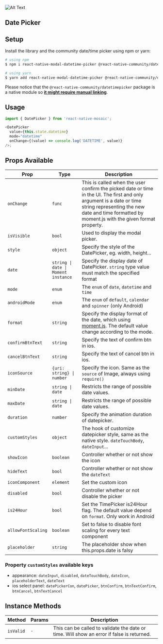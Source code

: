 ![Alt Text](https://drive.google.com/uc?export=view&id=10Sk06IN-Tz_CNqhOnB4q6TwFHREjae9w)

## Date Picker

## Setup

Install the library and the community date/time picker using npm or yarn:

```bash
# using npm
$ npm i react-native-modal-datetime-picker @react-native-community/datetimepicker

# using yarn
$ yarn add react-native-modal-datetime-picker @react-native-community/datetimepicker
```

Please notice that the `@react-native-community/datetimepicker` package is a native module so [**it might require manual linking**](https://github.com/react-native-community/react-native-datetimepicker#getting-started).

## Usage

```js
import { DatePicker } from 'react-native-mosaic';

<DatePicker
  value={this.state.datetime}
  mode="datetime"
  onChange={(value) => console.log('DATETIME', value)}
/>;
```

## Props Available

| Prop               | Type                                                   | Description                                                                                                                                                                                                            |
| ------------------ | ------------------------------------------------------ | ---------------------------------------------------------------------------------------------------------------------------------------------------------------------------------------------------------------------- |
| `onChange`         | `func`                                                 | This is called when the user confirm the picked date or time in the UI. The first and only argument is a date or time string representing the new date and time formatted by moment.js with the given format property. |
| `isVisible`        | `bool`                                                 | Used to display the modal picker.                                                                                                                                                                                      |
| `style`            | `object`                                               | Specify the style of the DatePicker, eg. width, height...                                                                                                                                                              |
| `date`             | <code>string &#124; date &#124; Moment instance</code> | Specify the display date of DatePicker. `string` type value must match the specified format                                                                                                                            |
| `mode`             | `enum`                                                 | The `enum` of `date`, `datetime` and `time`                                                                                                                                                                            |
| `androidMode`      | `enum`                                                 | The `enum` of `default`, `calendar` and `spinner` (only Android)                                                                                                                                                       |
| `format`           | `string`                                               | Specify the display format of the date, which using [moment.js](http://momentjs.com/). The default value change according to the mode.                                                                                 |
| `confirmBtnText`   | `string`                                               | Specify the text of confirm btn in ios.                                                                                                                                                                                |
| `cancelBtnText`    | `string`                                               | Specify the text of cancel btn in ios.                                                                                                                                                                                 |
| `iconSource`       | <code>{uri: string} &#124; number</code>               | Specify the icon. Same as the `source` of Image, always using `require()`                                                                                                                                              |
| `minDate`          | <code>string &#124; date</code>                        | Restricts the range of possible date values.                                                                                                                                                                           |
| `maxDate`          | <code>string &#124; date</code>                        | Restricts the range of possible date values.                                                                                                                                                                           |
| `duration`         | `number`                                               | Specify the animation duration of datepicker.                                                                                                                                                                          |
| `customStyles`     | `object`                                               | The hook of customize datepicker style, same as the native style. `dateTouchBody`, `dateInput`...                                                                                                                      |
| `showIcon`         | `boolean`                                              | Controller whether or not show the icon                                                                                                                                                                                |
| `hideText`         | `bool`                                                 | Controller whether or not show the `dateText`                                                                                                                                                                          |
| `iconComponent`    | `element`                                              | Set the custom icon                                                                                                                                                                                                    |
| `disabled`         | `bool`                                                 | Controller whether or not disable the picker                                                                                                                                                                           |
| `is24Hour`         | `bool`                                                 | Set the TimePicker is24Hour flag. The default value depend on `format`. Only work in Android                                                                                                                           |
| `allowFontScaling` | `boolean`                                              | Set to false to disable font scaling for every text component                                                                                                                                                          |
| `placeholder`      | `string`                                               | The placeholder show when this.props.date is falsy                                                                                                                                                                     |

### Property `customStyles` available keys

- appearance: `dateInput`, `disabled`, `dateTouchBody`, `dateIcon`, `placeholderText`, `dateText`
- ios select panel: `datePickerCon`, `datePicker`, `btnConfirm`, `btnTextConfirm`, `btnCancel`, `btnTextCancel`

## Instance Methods

| Method    | Params | Description                                                                               |
| --------- | ------ | ----------------------------------------------------------------------------------------- |
| `isValid` | `-`    | This can be called to validate the date or time. Will show an error if false is returned. |
